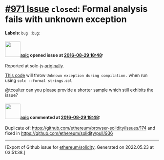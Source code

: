 # [\#971 Issue](https://github.com/ethereum/solidity/issues/971) `closed`: Formal analysis fails with unknown exception
**Labels**: `bug :bug:`


#### <img src="https://avatars.githubusercontent.com/u/20340?v=4" width="50">[axic](https://github.com/axic) opened issue at [2016-08-29 18:48](https://github.com/ethereum/solidity/issues/971):

Reported at solc-js [originally](https://github.com/ethereum/solc-js/issues/44).

[This code](https://github.com/tcoulter/solc-result-bug/blob/master/strings.sol) will throw `Unknown exception during compilation.` when run using `solc --formal strings.sol`

@tcoulter can you please provide a shorter sample which still exhibits the issue?


#### <img src="https://avatars.githubusercontent.com/u/20340?v=4" width="50">[axic](https://github.com/axic) commented at [2016-08-29 18:48](https://github.com/ethereum/solidity/issues/971#issuecomment-243223387):

Duplicate of: https://github.com/ethereum/browser-solidity/issues/174 and fixed in https://github.com/ethereum/solidity/pull/936


-------------------------------------------------------------------------------



[Export of Github issue for [ethereum/solidity](https://github.com/ethereum/solidity). Generated on 2022.05.23 at 03:51:38.]
